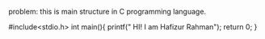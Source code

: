 problem: this is main structure in C programming language. 


#include<stdio.h>
int main(){
printf(" HI! I am Hafizur Rahman");
return 0;
}

